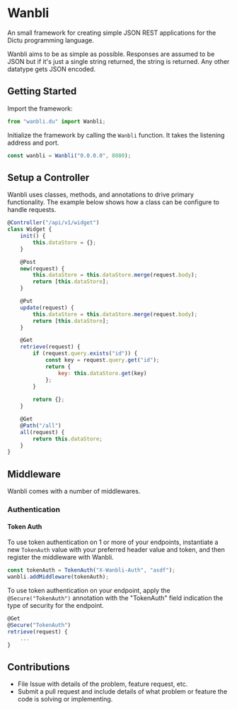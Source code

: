 # Wanbli

An small framework for creating simple JSON REST applications for the Dictu programming language.

Wanbli aims to be as simple as possible. Responses are assumed to be JSON but if it's just a single string returned, the string is returned. Any other datatype gets JSON encoded.

## Getting Started

Import the framework:

```js
from "wanbli.du" import Wanbli;
```

Initialize the framework by calling the `Wanbli` function. It takes the listening address and port.

```js
const wanbli = Wanbli("0.0.0.0", 8080);
```

## Setup a Controller

Wanbli uses classes, methods, and annotations to drive primary functionality. The example below shows how a class can be configure to handle requests.

```js
@Controller("/api/v1/widget")
class Widget {
    init() {
        this.dataStore = {};
    }

    @Post
    new(request) {
        this.dataStore = this.dataStore.merge(request.body);
        return [this.dataStore];
    }

    @Put
    update(request) {
        this.dataStore = this.dataStore.merge(request.body);
        return [this.dataStore];
    }

    @Get
    retrieve(request) {
        if (request.query.exists("id")) {
            const key = request.query.get("id");
            return {
                key: this.dataStore.get(key)
            };
        }
        
        return {};
    }

    @Get
    @Path("/all")
    all(request) {
        return this.dataStore;
    }
}
```

## Middleware

Wanbli comes with a number of middlewares.

### Authentication

#### Token Auth

To use token authentication on 1 or more of your endpoints, instantiate a new `TokenAuth` value with your preferred header value and token, and then register the middleware with Wanbli.

```js
const tokenAuth = TokenAuth("X-Wanbli-Auth", "asdf");
wanbli.addMiddleware(tokenAuth);
```

To use token authentication on your endpoint, apply the `@Secure("TokenAuth")` annotation with the "TokenAuth" field indication the type of security for the endpoint.

```js
@Get
@Secure("TokenAuth")
retrieve(request) {
    ...
}
```

## Contributions

* File Issue with details of the problem, feature request, etc.
* Submit a pull request and include details of what problem or feature the code is solving or implementing.
